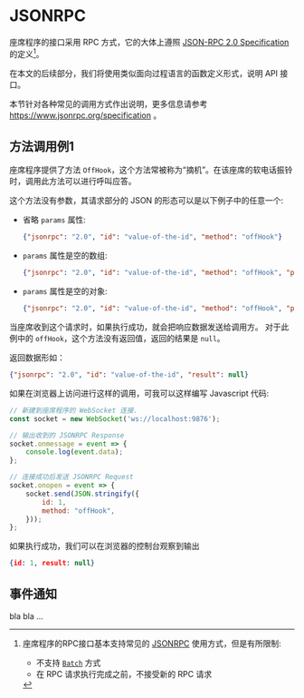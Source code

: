 # JSONRPC

座席程序的接口采用 RPC 方式，它的大体上遵照 [JSON-RPC 2.0 Specification](https://www.jsonrpc.org/specification) 的定义[^1]。

在本文的后续部分，我们将使用类似面向过程语言的函数定义形式，说明 API 接口。

本节针对各种常见的调用方式作出说明，更多信息请参考 <https://www.jsonrpc.org/specification> 。

## 方法调用例1

座席程序提供了方法 `OffHook`，这个方法常被称为“摘机”。在该座席的软电话振铃时，调用此方法可以进行呼叫应答。

这个方法没有参数，其请求部分的 JSON 的形态可以是以下例子中的任意一个:

- 省略 `params` 属性:

  ```json
  {"jsonrpc": "2.0", "id": "value-of-the-id", "method": "offHook"}
  ```

- `params` 属性是空的数组:

  ```json
  {"jsonrpc": "2.0", "id": "value-of-the-id", "method": "offHook", "params": []}
  ```

- `params` 属性是空的对象:

  ```json
  {"jsonrpc": "2.0", "id": "value-of-the-id", "method": "offHook", "params": {}}
  ```

当座席收到这个请求时，如果执行成功，就会把响应数据发送给调用方。
对于此例中的 `offHook`，这个方法没有返回值，返回的结果是 `null`。

返回数据形如：

```json
{"jsonrpc": "2.0", "id": "value-of-the-id", "result": null}
```

如果在浏览器上访问进行这样的调用，可我可以这样编写 Javascript 代码:

```js
// 新建到座席程序的 WebSocket 连接.
const socket = new WebSocket('ws://localhost:9876');

// 输出收到的 JSONRPC Response
socket.onmessage = event => {
    console.log(event.data);
};

// 连接成功后发送 JSONRPC Request
socket.onopen = event => {
    socket.send(JSON.stringify({
        id: 1,
        method: "offHook",
    }));
};
```

如果执行成功，我们可以在浏览器的控制台观察到输出

```json
{id: 1, result: null}
```

## 事件通知

bla bla ...

[^1]: 座席程序的RPC接口基本支持常见的 [JSONRPC][] 使用方式，但是有所限制:

      - 不支持 [`Batch`](https://www.jsonrpc.org/specification#batch) 方式
      - 在 RPC 请求执行完成之前，不接受新的 RPC 请求

[JSONRPC]: https://www.jsonrpc.org/specification

